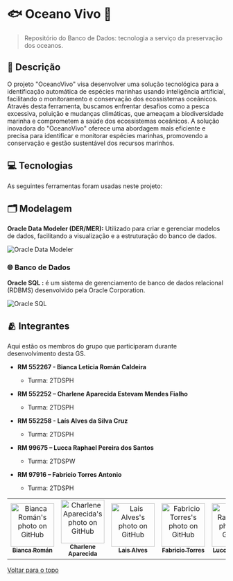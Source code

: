 # 🐟 Oceano Vivo 🌊

> Repositório do Banco de Dados: tecnologia a serviço da preservação dos oceanos.

## 📌 Descrição

O projeto "OceanoVivo" visa desenvolver uma solução tecnológica para a identificação automática de espécies marinhas usando inteligência artificial, facilitando o monitoramento e conservação dos ecossistemas oceânicos. Através desta ferramenta, buscamos enfrentar desafios como a pesca excessiva, poluição e mudanças climáticas, que ameaçam a biodiversidade marinha e comprometem a saúde dos ecossistemas oceânicos. A solução inovadora do "OceanoVivo" oferece uma abordagem mais eficiente e precisa para identificar e monitorar espécies marinhas, promovendo a conservação e gestão sustentável dos recursos marinhos.

## 💻 Tecnologias

As seguintes ferramentas foram usadas neste projeto:

## 🗂️ Modelagem
**Oracle Data Modeler (DER/MER):** Utilizado para criar e gerenciar modelos de dados, facilitando a visualização e a estruturação do banco de dados.

![Oracle Data Modeler](https://img.shields.io/badge/Oracle_Data_Modeler-F80000?style=for-the-badge&logo=oracle&logoColor=white)

### 🌐 Banco de Dados
**Oracle SQL :**  é um sistema de gerenciamento de banco de dados relacional (RDBMS) desenvolvido pela Oracle Corporation. 

![Oracle SQL](https://img.shields.io/badge/Oracle_SQL-F80000?style=for-the-badge&logo=oracle&logoColor=white)

## 🫂 Integrantes

Aqui estão os membros do grupo que participaram durante desenvolvimento desta GS.

* **RM 552267 - Bianca Leticia Román Caldeira**
  - Turma: 2TDSPH
    
* **RM 552252 – Charlene Aparecida Estevam Mendes Fialho**
  - Turma: 2TDSPH

* **RM 552258 - Laís Alves da Silva Cruz**
  - Turma: 2TDSPH

* **RM 99675 – Lucca Raphael Pereira dos Santos**
  - Turma: 2TDSPW

* **RM 97916 – Fabricio Torres Antonio**
  - Turma: 2TDSPH

<table>
  <tr>
        <td align="center">
      <a href="https://github.com/biancaroman">
        <img src="https://avatars.githubusercontent.com/u/128830935?v=4" width="100px;" border-radius='50%' alt="Bianca Román's photo on GitHub"/><br>
        <sub>
          <b>Bianca Román</b>
        </sub>
      </a>
    </td>
    <td align="center">
      <a href="https://github.com/charlenefialho">
        <img src="https://avatars.githubusercontent.com/u/94643076?v=4" width="100px;" border-radius='50%' alt="Charlene Aparecida's photo on GitHub"/><br>
        <sub>
          <b>Charlene Aparecida</b>
        </sub>
      </a>
    </td>
    <td align="center">
      <a href="https://github.com/laiscrz">
        <img src="https://avatars.githubusercontent.com/u/133046134?v=4" width="100px;" alt="Lais Alves's photo on GitHub"/><br>
        <sub>
          <b>Lais Alves</b>
        </sub>
      </a>
    </td>
     <td align="center">
      <a href="https://github.com/Fabs0602">
        <img src="https://avatars.githubusercontent.com/u/111320639?v=4" width="100px;" border-radius='50%' alt="Fabricio Torres's photo on GitHub"/><br>
        <sub>
          <b>Fabricio Torres</b>
        </sub>
      </a>
    </td>
    <td align="center">
      <a href="https://github.com/LuccaRaphael">
        <img src="https://avatars.githubusercontent.com/u/127765063?v=4" width="100px;" border-radius='50%' alt="Lucca Raphael's photo on GitHub"/><br>
        <sub>
          <b>Lucca Raphael</b>
        </sub>
      </a>
    </td>
  </tr>
</table>

<a href="#top">Voltar para o topo</a>
